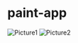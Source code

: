 # paint-app

![Picture1](https://user-images.githubusercontent.com/66877851/120142792-860f4880-c1fc-11eb-8014-b969dbcc6e04.jpg)
![Picture2](https://user-images.githubusercontent.com/66877851/120142796-890a3900-c1fc-11eb-90fd-b6a99ac860ec.jpg)
